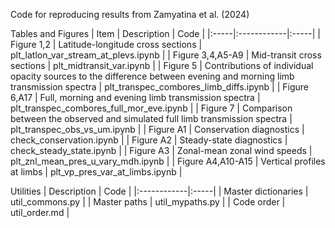 Code for reproducing results from Zamyatina et al. (2024)

Tables and Figures
| Item | Description | Code |
|:-----|:------------|:-----|
| Figure 1,2 | Latitude-longitude cross sections | plt_latlon_var_stream_at_plevs.ipynb |
| Figure 3,4,A5-A9 | Mid-transit cross sections | plt_midtransit_var.ipynb |
| Figure 5 | Contributions of individual opacity sources to the difference between evening and morning limb transmission spectra | plt_transpec_combores_limb_diffs.ipynb |
| Figure 6,A17 | Full, morning and evening limb transmission spectra | plt_transpec_combores_full_mor_eve.ipynb |
| Figure 7 | Comparison between the observed and simulated full limb transmission spectra | plt_transpec_obs_vs_um.ipynb |
| Figure A1 | Conservation diagnostics | check_conservation.ipynb |
| Figure A2 | Steady-state diagnostics | check_steady_state.ipynb |
| Figure A3 | Zonal-mean zonal wind speeds | plt_znl_mean_pres_u_vary_mdh.ipynb |
| Figure A4,A10-A15 | Vertical profiles at limbs | plt_vp_pres_var_at_limbs.ipynb |

Utilities
| Description | Code |
|:------------|:-----|
| Master dictionaries | util_commons.py |
| Master paths | util_mypaths.py |
| Code order | util_order.md |
